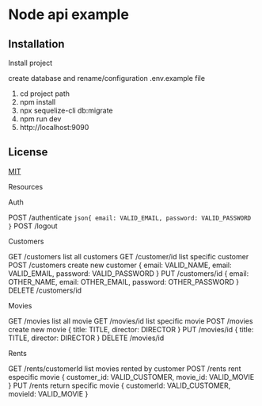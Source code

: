# Node api example

## Installation

Install project

create database and rename/configuration .env.example file

1. cd project path
2. npm install
3. npx sequelize-cli db:migrate
4. npm run dev
4. http://localhost:9090

## License
[MIT](https://choosealicense.com/licenses/mit/)

Resources

Auth

POST /authenticate ```json{ email: VALID_EMAIL, password: VALID_PASSWORD }```
POST /logout

Customers

GET /customers list all customers
GET /customer/id list specific customer
POST /customers create new customer { email: VALID_NAME, email: VALID_EMAIL, password: VALID_PASSWORD }
PUT /customers/id  { email: OTHER_NAME, email: OTHER_EMAIL, password: OTHER_PASSWORD }
DELETE /customers/id

Movies

GET /movies list all movie
GET /movies/id list specific movie
POST /movies create new movie  { title: TITLE, director: DIRECTOR }
PUT /movies/id  { title: TITLE, director: DIRECTOR }
DELETE /movies/id

Rents

GET /rents/customerId list movies rented by customer
POST /rents rent especific movie  { customer_id: VALID_CUSTOMER, movie_id: VALID_MOVIE }
PUT /rents return specific movie  { customerId: VALID_CUSTOMER, movieId: VALID_MOVIE }
